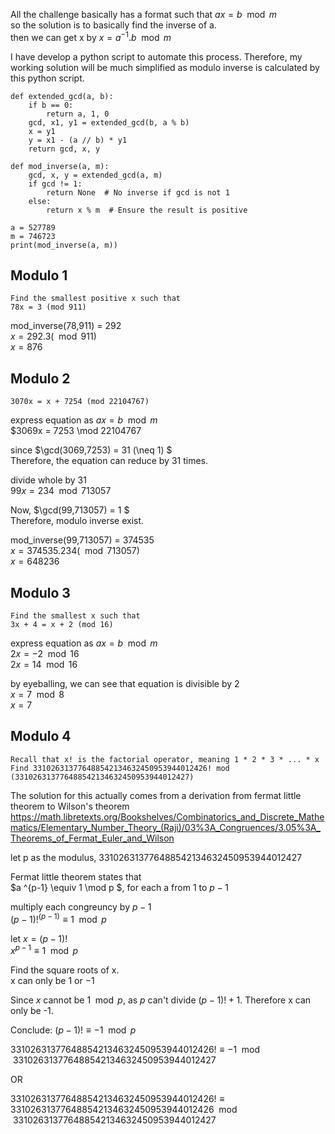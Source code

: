 All the challenge basically has a format such that $ax=b\mod m$
<br>so the solution is to basically find the inverse of a.
<br>then we can get x by $x=a^{-1}.b\mod m$

I have develop a python script to automate this process. Therefore, my working solution will be much simplified as modulo inverse is calculated by this python script.

```
def extended_gcd(a, b):
    if b == 0:
        return a, 1, 0
    gcd, x1, y1 = extended_gcd(b, a % b)
    x = y1
    y = x1 - (a // b) * y1
    return gcd, x, y

def mod_inverse(a, m):
    gcd, x, y = extended_gcd(a, m)
    if gcd != 1:
        return None  # No inverse if gcd is not 1
    else:
        return x % m  # Ensure the result is positive

a = 527789
m = 746723
print(mod_inverse(a, m))
```

## Modulo 1
```
Find the smallest positive x such that
78x = 3 (mod 911)
```
mod_inverse(78,911) = 292
<br>$x=292 . 3 (\mod 911)$
<br>$x=876$

## Modulo 2
```
3070x = x + 7254 (mod 22104767)
```
express equation as $ax = b \mod m$
<br>$3069x = 7253 \mod 22104767

since $\gcd(3069,7253) = 31  (\neq 1) $
<br>Therefore, the equation can reduce by 31 times.

divide whole by 31
<br>$99x = 234 \mod 713057$

Now, $\gcd(99,713057) = 1 $
<br>Therefore, modulo inverse exist.

mod_inverse(99,713057) = 374535
<br>$x=374535 . 234 (\mod 713057)$
<br>$x=648236$

## Modulo 3
```
Find the smallest x such that
3x + 4 = x + 2 (mod 16)
```
express equation as $ax = b \mod m$
<br>$2x = -2 \mod 16$
<br>$2x = 14 \mod 16$

by eyeballing, we can see that equation is divisible by 2
<br>$x = 7 \mod 8$
<br>$x = 7$

## Modulo 4
```
Recall that x! is the factorial operator, meaning 1 * 2 * 3 * ... * x
Find 331026313776488542134632450953944012426! mod (331026313776488542134632450953944012427)
```
The solution for this actually comes from a derivation from fermat little theorem to Wilson's theorem
<br>https://math.libretexts.org/Bookshelves/Combinatorics_and_Discrete_Mathematics/Elementary_Number_Theory_(Raji)/03%3A_Congruences/3.05%3A_Theorems_of_Fermat_Euler_and_Wilson

let p as the modulus, 331026313776488542134632450953944012427

Fermat little theorem states that
<br>$a ^{p-1} \equiv 1 \mod p $, for each a from $1$ to $p-1$

multiply each congreuncy by $p-1$
<br>${(p-1)!}^{(p-1)} \equiv 1 \mod p$

let $x=(p-1)!$
<br>$x^{p-1} \equiv 1 \mod p$

Find the square roots of x.
<br>x can only be $1$ or $-1$

Since $x$ cannot be $1 \mod p$, as $p$ can't divide $(p-1)! + 1$.
Therefore x can only be -1.

Conclude: $(p-1)! \equiv -1 \mod p$

$331026313776488542134632450953944012426! \equiv -1 \mod 331026313776488542134632450953944012427$

OR

$331026313776488542134632450953944012426! \equiv 331026313776488542134632450953944012426 \mod 331026313776488542134632450953944012427$
